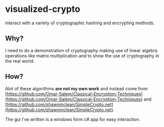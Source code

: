 visualized-crypto
=================

interact with a variety of cryptographic hashing and encrypting methods.

## Why?

I need to do a demonstration of cryptography making use of linear algebra operations like matrix multiplication and to show the use of cryptography in the real world. 

## How?

Alot of these algorithms __are not my own work__ and instead come from [https://github.com/Omar-Salem/Classical-Encryption-Techniques](https://github.com/Omar-Salem/Classical-Encryption-Techniques) and [https://github.com/shawnmclean/SimpleCrypto.net](https://github.com/shawnmclean/SimpleCrypto.net).

The gui i've written is a windows form c# app for easy interaction.

